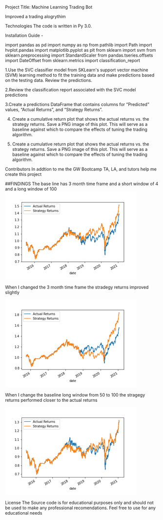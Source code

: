 Project Title: Machine Learning Trading Bot

Improved a trading alogrythim 

Technologies The code is written in Py 3.0. 

Installation Guide - 

import pandas as pd
import numpy as np
from pathlib import Path
import hvplot.pandas
import matplotlib.pyplot as plt
from sklearn import svm
from sklearn.preprocessing import StandardScaler
from pandas.tseries.offsets import DateOffset
from sklearn.metrics import classification_report

1.Use the SVC classifier model from SKLearn's support vector machine (SVM) learning method to fit the training data and make predictions based on the testing data. Review the predictions.

2.Review the classification report associated with the SVC model predictions

3.Create a predictions DataFrame that contains columns for “Predicted” values, “Actual Returns”, and “Strategy Returns”.

4. Create a cumulative return plot that shows the actual returns vs. the strategy returns. Save a PNG image of this plot. This will serve as a baseline against which to compare the effects of tuning the trading algorithm.

5.  Create a cumulative return plot that shows the actual returns vs. the strategy returns. Save a PNG image of this plot. This will serve as a baseline against which to compare the effects of tuning the trading algorithm.

Contributors In addtion to me the GW Bootcamp TA, LA, and tutors help me create this project

##FINDINGS 
The base line has 3 month time frame and a short window of 4 and a long window of 100
![](baseline_svm_model.png)

When I changed the 3 month time frame the stradegy returns improved slightly  

![](6_month_svm_model.png)

When I change the baseline long window from 50 to 100 the stragegy returns performed closer to the actual returns

![](window_change_svm_model.png)

License The Source code is for educational purposes only and should not be used to make any professional recomendations. Feel free to use for any educational needs